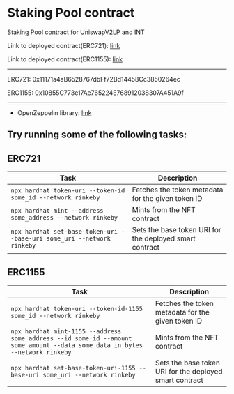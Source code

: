# Staking Pool contract

Staking Pool contract for UniswapV2LP and INT


Link to deployed contract(ERC721): [link](https://kovan.etherscan.io/address/0x11171a4aB6528767dbFf72Bd14458Cc3850264ec)

Link to deployed contract(ERC1155): [link](https://kovan.etherscan.io/address/0x10855C773e17Ae765224E768912038307A451A9f)

---

ERC721: 0x11171a4aB6528767dbFf72Bd14458Cc3850264ec

ERC1155: 0x10855C773e17Ae765224E768912038307A451A9f

---

- OpenZeppelin library: [link](https://github.com/OpenZeppelin/openzeppelin-contracts)



## Try running some of the following tasks:


## ERC721


| Task | Description |
| --- | --- |
| `npx hardhat token-uri --token-id some_id --network rinkeby` | Fetches the token metadata for the given token ID|
| `npx hardhat mint --address some_address --network rinkeby` | Mints from the NFT contract |
| `npx hardhat set-base-token-uri --base-uri some_uri --network rinkeby` | Sets the base token URI for the deployed smart contract |

## ERC1155

| Task | Description |
| --- | --- |
| `npx hardhat token-uri --token-id-1155 some_id --network rinkeby` | Fetches the token metadata for the given token ID|
| `npx hardhat mint-1155 --address some_address --id some_id --amount some_amount --data some_data_in_bytes --network rinkeby` | Mints from the NFT contract |
| `npx hardhat set-base-token-uri-1155 --base-uri some_uri --network rinkeby` | Sets the base token URI for the deployed smart contract |
